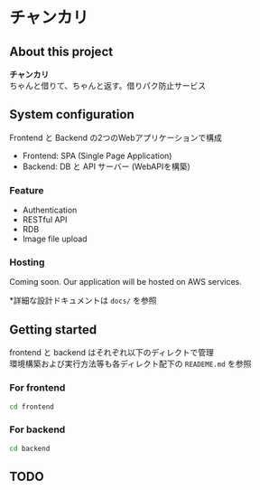# チャンカリ

## About this project
__チャンカリ__  
ちゃんと借りて、ちゃんと返す。借りパク防止サービス  

## System configuration
Frontend と Backend の2つのWebアプリケーションで構成  
- Frontend: SPA (Single Page Application) 
- Backend: DB と API サーバー (WebAPIを構築)

### Feature
- Authentication
- RESTful API
- RDB
- Image file upload

### Hosting
Coming soon.
Our application will be hosted on AWS services.

*詳細な設計ドキュメントは `docs/` を参照

## Getting started
frontend と backend はそれぞれ以下のディレクトで管理  
環境構築および実行方法等も各ディレクト配下の `READEME.md` を参照

### For frontend
```sh
cd frontend
```

### For backend
```sh
cd backend
```

## TODO
